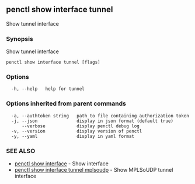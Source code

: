 ## penctl show interface tunnel

Show tunnel interface

### Synopsis


Show tunnel interface

```
penctl show interface tunnel [flags]
```

### Options

```
  -h, --help   help for tunnel
```

### Options inherited from parent commands

```
  -a, --authtoken string   path to file containing authorization token
  -j, --json               display in json format (default true)
      --verbose            display penctl debug log
  -v, --version            display version of penctl
  -y, --yaml               display in yaml format
```

### SEE ALSO
* [penctl show interface](penctl_show_interface.md)	 - Show interface
* [penctl show interface tunnel mplsoudp](penctl_show_interface_tunnel_mplsoudp.md)	 - Show MPLSoUDP tunnel interface

